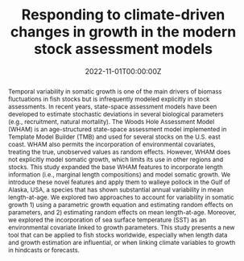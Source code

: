 ---
abstract: Temporal variability in somatic growth is one of the main drivers of biomass fluctuations in fish stocks 
  but is infrequently modeled explicitly in stock assessments. In recent years, state-space assessment models have 
  been developed to estimate stochastic deviations in several biological parameters (e.g., recruitment, natural mortality). 
  The Woods Hole Assessment Model (WHAM) is an age-structured state-space assessment model implemented in Template Model 
  Builder (TMB) and used for several stocks on the U.S. east coast. WHAM also permits the incorporation of environmental 
  covariates, treating the true, unobserved values as random effects. However, WHAM does not explicitly model somatic growth, 
  which limits its use in other regions and stocks. This study expanded the base WHAM features to incorporate length 
  information (i.e., marginal length compositions) and model somatic growth. We introduce these novel features and apply 
  them to walleye pollock in the Gulf of Alaska, USA, a species that has shown substantial annual variability in mean 
  length-at-age. We explored two approaches to account for variability in somatic growth 1) using a parametric growth 
  equation and estimating random effects on parameters, and 2) estimating random effects on mean length-at-age. Moreover, 
  we explored the incorporation of sea surface temperature (SST) as an environmental covariate linked to growth parameters. 
  This study presents a new tool that can be applied to fish stocks worldwide, especially when length data and growth 
  estimation are influential, or when linking climate variables to growth in hindcasts or forecasts.
address:
  city: Seattle
  country: United States of America
  postcode: "98125"
  region: Washington State
  street: SAFS Building
all_day: false
authors: [admin, Cole Monnahan, Jane Sullivan, James Thorson, Andre Punt]
date: "2022-11-01T00:00:00Z"
date_end: "2022-11-01T00:00:00Z"
event: Think Tank Seminar Series
event_url: http://puntlab.washington.edu/fisheries-think-tank/
featured: false
image:
  focal_point: Right
location: Seattle U.S.
publishDate: "2022-11-01T00:00:00Z"
tags: []
title: Responding to climate-driven changes in growth in the modern stock assessment models
url_code: ""
url_pdf: ""
url_slides: "https://giancarlomcorrea.netlify.app/slides/CAPAM_2022/presentation_ThinkTank2022.html"
url_video: ""
---